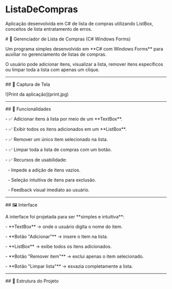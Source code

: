 # ListaDeCompras

Aplicação desenvolvida em C# de lista de compras utilizando ListBox, conceitos de lista entratamento de erros.



\# 🛒 Gerenciador de Lista de Compras (C# Windows Forms)



Um programa simples desenvolvido em \*\*C# com Windows Forms\*\* para auxiliar no gerenciamento de listas de compras.  

O usuário pode adicionar itens, visualizar a lista, remover itens específicos ou limpar toda a lista com apenas um clique.  



---



\## 📸 Captura de Tela



!\[Print da aplicação](print.jpg)



---



\## 🚀 Funcionalidades



\- ✅ Adicionar itens à lista por meio de um \*\*TextBox\*\*.  

\- ✅ Exibir todos os itens adicionados em um \*\*ListBox\*\*.  

\- ✅ Remover um único item selecionado na lista.  

\- ✅ Limpar toda a lista de compras com um botão.  

\- ✅ Recursos de usabilidade:

&nbsp; - Impede a adição de itens vazios.  

&nbsp; - Seleção intuitiva de itens para exclusão.  

&nbsp; - Feedback visual imediato ao usuário.  



---



\## 🖼️ Interface



A interface foi projetada para ser \*\*simples e intuitiva\*\*:



\- \*\*TextBox\*\* → onde o usuário digita o nome do item.  

\- \*\*Botão "Adicionar"\*\* → insere o item na lista.  

\- \*\*ListBox\*\* → exibe todos os itens adicionados.  

\- \*\*Botão "Remover item"\*\* → exclui apenas o item selecionado.  

\- \*\*Botão "Limpar lista"\*\* → esvazia completamente a lista.  



---



\## 📂 Estrutura do Projeto






